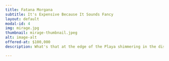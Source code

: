 ```yaml
---
title: Fatana Morgana
subtitle: It's Expensive Because It Sounds Fancy
layout: default
modal-id: 4
img: mirage.jpg
thumbnail: mirage-thumbnail.jpeg
alt: image-alt
offered-at: $100,000
description: What's that at the edge of the Playa shimmering in the distance.... is it an Oasis? Is it a naked old dude on a bike? Is it a dirty wook berating someone for not sharing water with them because they don't know that the Playa Provides? Or is it actually your luxurious housing for your time at the Burn? This room pays tribute to the great Mirage that our camp is partially named after. This room is so swanky that you'd be right in thinking that it is indeed a mirage. The BOrg apparently has also mistaken the entire complex for a mirage and convinced themselves that it doesn't exist, which is why it probably hasn't been shut down yet! This room comes with a hot tub with sand at the bottom for that authentic Desert Oasis experience, as well as palm trees providing shade.

---
```

